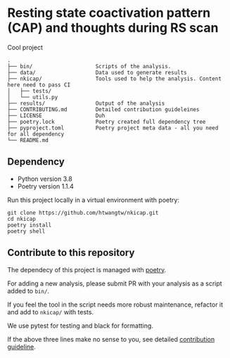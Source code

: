 # Resting state coactivation pattern (CAP) and thoughts during RS scan
Cool project

```
.
├── bin/                    Scripts of the analysis.
├── data/                   Data used to generate results
├── nkicap/                 Tools used to help the analysis. Content here need to pass CI
│   ├── tests/
│   └── utils.py
├── results/                Output of the analysis
├── CONTRIBUTING.md         Detailed contribution guideleines
├── LICENSE                 Duh
├── poetry.lock             Poetry created full dependency tree
├── pyproject.toml          Poetry project meta data - all you need for all dependency
└── README.md
```
## Dependency
- Python version 3.8
- Poetry version 1.1.4

Run this project locally in a virtual environment with poetry:
```
git clone https://github.com/htwangtw/nkicap.git
cd nkicap
poetry install
poetry shell
```

## Contribute to this repository
The dependecy of this project is managed with [poetry](https://github.com/python-poetry/poetry).

For adding a new analysis, please submit PR with your analysis as a script added to `bin/`.

If you feel the tool in the script needs more robust maintenance, refactor it and add to `nkicap/` with tests.

We use pytest for testing and black for formatting.

If the above three lines make no sense to you, see detailed [contribution guideline](CONTRIBUTING.md).